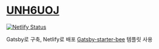# [UNH6UOJ](https://unh6uoj.com)

[![Netlify Status](https://api.netlify.com/api/v1/badges/34a5a835-a5da-4c92-9fe1-687ec15dec33/deploy-status)](https://app.netlify.com/sites/unh6uoj/deploys)

Gatsby로 구축, Netlify로 배포
[Gatsby-starter-bee](https://github.com/JaeYeopHan/gatsby-starter-bee) 템플릿 사용
